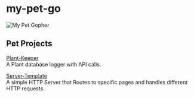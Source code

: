 # my-pet-go

![My Pet Gopher](https://media.giphy.com/media/1gdwvs76d9YZB8ki0Z/giphy.gif)

## Pet Projects

[Plant-Keeper](https://github.com/Bubblemelon/my-pet-go/tree/master/plant-keeper)  
A Plant database logger with API calls.  

[Server-Template](https://github.com/Bubblemelon/my-pet-go/tree/master/server-termplate)  
A simple HTTP Server that Routes to specific pages and handles different HTTP requests.  

